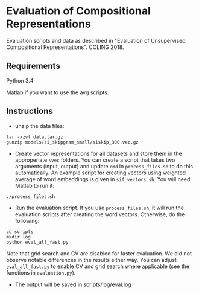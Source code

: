 # Evaluation of Compositional Representations
Evaluation scripts and data as described in "Evaluation of Unsupervised Compositional Representations". COLING 2018. 


## Requirements ##

Python 3.4 

Matlab if you want to use the avg scripts. 

## Instructions ##

* unzip the data files:
```
tar -xzvf data.tar.gz
gunzip models/si_skipgram_small/siskip_300.vec.gz 
```

* Create vector representations for all datasets and store them in the approperiate `\vec` folders. You can create a script that takes two arguments (input, output) and update `cmd` in `process_files.sh` to do this automatically. An example script for creating vectors using weighted average of word embeddings is given in `sif_vectors.sh`. You will need Matlab to run it:

```
./process_files.sh
```

* Run the evaluation script. If you use `process_files.sh`, it will run the evaluation scripts after creating the word vectors. Otherwise, do the following:

```
cd scripts
mkdir log
python eval_all_fast.py
```

Note that grid search and CV are disabled for faster evaluation. We did not observe notable differences in the results either way. You can adjust `eval_all_fast.py` to enable CV and grid search where applicable (see the functions in `evaluation.py`).

* The output will be saved in scripts/log/eval.log
